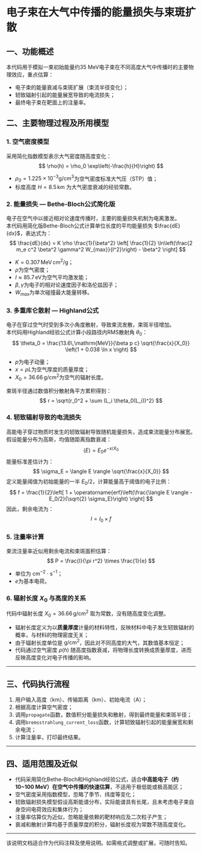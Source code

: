 # 电子束在大气中传播的能量损失与束斑扩散

## 一、功能概述
本代码用于模拟一束初始能量约35 MeV电子束在不同高度大气中传播时的主要物理效应，重点估算：

- 电子束的能量衰减与束斑扩展（束流半径变化）；
- 轫致辐射引起的能量展宽导致的电流损失；
- 最终电子束在靶面上的注量率。

## 二、主要物理过程及所用模型

### 1. 空气密度模型
采用简化指数模型表示大气密度随高度变化：
$$
\rho(h) = \rho_0 \exp\left(-\frac{h}{H}\right)
$$

- $\rho_0 = 1.225 \times 10^{-3} \mathrm{g/cm^3}$为空气密度标准大气压（STP）值；
- 标度高度 $H=8.5\,\mathrm{km}$ 为大气密度衰减的经验常数。

### 2. 能量损失 — Bethe-Bloch公式简化版
电子在空气中以接近相对论速度传播时，主要的能量损失机制为电离激发。  
本代码用简化版Bethe-Bloch公式计算单位长度的平均能量损失 $\frac{dE}{dx}$，表达式为：
$$
\frac{dE}{dx} = K \rho \frac{1}{\beta^2} \left[ \frac{1}{2} \ln\left(\frac{2 m_e c^2 \beta^2 \gamma^2 W_{max}}{I^2}\right) - \beta^2 \right]
$$
- $K=0.307\, \mathrm{MeV\,cm^2/g}$；
- $\rho$为空气密度；
- $I\approx 85.7\, \mathrm{eV}$为空气平均激发能；
- $\beta, \gamma$为电子的相对论速度因子和洛伦兹因子；
- $W_{max}$为单次碰撞最大能量转移。

### 3. 多重库仑散射 — Highland公式
电子在穿过空气时受到多次小角度散射，导致束流发散，束斑半径增加。  
本代码用Highland经验公式计算小段路径内RMS散射角 $\theta_0$：
$$
\theta_0 = \frac{13.6\,\mathrm{MeV}}{\beta p c} \sqrt{\frac{x}{X_0}} \left(1 + 0.038 \ln x \right)
$$
- $p$为电子动量；
- $x = \rho L$为空气厚度的质量厚度；
- $X_0=36.66\, \mathrm{g/cm^2}$为空气的辐射长度。

束斑半径通过数值积分散射角平方累积得到：
$$
r = \sqrt{r_0^2 + \sum (L_i \theta_0(L_i))^2}
$$

### 4. 轫致辐射导致的电流损失
高能电子穿过物质时发生的轫致辐射导致随机能量损失，造成束流能量分布展宽。  
假设能量分布为高斯，均值随距离指数衰减：
$$
\langle E \rangle = E_0 e^{-x/X_0}
$$
能量标准差估计为：
$$
\sigma_E = \langle E \rangle \sqrt{\frac{x}{X_0}}
$$
定义能量阈值为初始能量的一半 $E_0/2$，计算能量高于阈值的电子比例：
$$
f = \frac{1}{2}\left[ 1 + \operatorname{erf}\left(\frac{\langle E \rangle - E_0/2}{\sqrt{2} \sigma_E}\right) \right]
$$
因此，剩余电流为：
$$
I = I_0 \times f
$$

### 5. 注量率计算
束流注量率近似用剩余电流和束斑面积估算：
$$
P = \frac{I}{\pi r^2} \times \frac{1}{e}
$$
- 单位为 $\mathrm{cm^{-2} \cdot s^{-1}}$；
- $e$为基本电荷。

### 6. 辐射长度 $X_0$ 与高度的关系
代码中辐射长度 $X_0 = 36.66\, \mathrm{g/cm^2}$ 取为常数，没有随高度变化调整。

- 辐射长度定义为以**质量厚度**计量的材料特性，反映材料中电子发生轫致辐射的概率，与材料的物理密度无关；
- 由于辐射长度单位是 $\mathrm{g/cm^2}$，因此对不同高度的大气，其数值基本恒定；
- 代码通过空气密度 $\rho(h)$ 随高度指数衰减，将物理长度转换成质量厚度，进而反映高度变化对电子传播的影响。

---

## 三、代码执行流程

1. 用户输入高度（km）、传输距离（km）、初始电流（A）；
2. 根据高度计算空气密度；
3. 调用`propagate`函数，数值积分能量损失和散射，得到最终能量和束斑半径；
4. 调用`bremsstrahlung_current_loss`函数，计算轫致辐射引起的能量展宽和剩余电流；
5. 计算注量率，打印最终结果。

---

## 四、适用范围及近似

- 代码采用简化Bethe-Bloch和Highland经验公式，适合**中高能电子（约10~100 MeV）在空气中传播的快速估算**，不适用于极低能或极高能区；
- 空气密度采用指数模型，忽略了季节、纬度等变化；
- 轫致辐射损失模型假设高斯能谱分布，实际能谱具有长尾，且未考虑电子束自身空间电荷效应和集体行为；
- 注量率估算仅为近似，忽略能量依赖的靶材响应及二次粒子产生；
- 衰减和散射计算均基于质量厚度的积分，辐射长度视为常数不随高度变化。

---

该说明文档适合作为代码注释及使用说明。如需格式调整或扩展，可随时告知。
